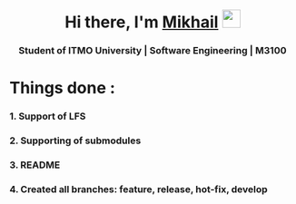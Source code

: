 <h1 align="center">Hi there, I'm <a href="https://t.me/radmickey/" target="_blank">Mikhail</a> 
<img src="https://github.com/blackcater/blackcater/raw/main/images/Hi.gif" height="32"/></h1>
<h3 align="center">Student of ITMO University | Software Engineering | M3100</h3>

<h1> Things done : </h1>
<h3>1. Support of LFS</h3>
<h3>2. Supporting of submodules</h3>
<h3>3. README</h3>
<h3>4. Created all branches: feature, release, hot-fix, develop</h3>
